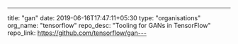 ---
title: "gan"
date: 2019-06-16T17:47:11+05:30
type: "organisations"
org_name: "tensorflow"
repo_desc: "Tooling for GANs in TensorFlow"
repo_link: https://github.com/tensorflow/gan---
